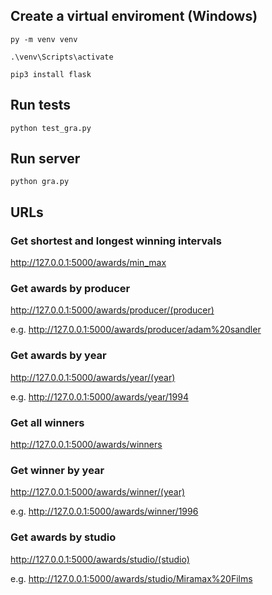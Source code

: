 ## Create a virtual enviroment (Windows)

`py -m venv venv`

`.\venv\Scripts\activate`

`pip3 install flask`



## Run tests 

`python test_gra.py`



## Run server

`python gra.py`



## URLs


### Get shortest and longest winning intervals

http://127.0.0.1:5000/awards/min_max



### Get awards by producer

http://127.0.0.1:5000/awards/producer/(producer)

e.g. http://127.0.0.1:5000/awards/producer/adam%20sandler



### Get awards by year

http://127.0.0.1:5000/awards/year/(year)

e.g. http://127.0.0.1:5000/awards/year/1994


### Get all winners

http://127.0.0.1:5000/awards/winners


### Get winner by year

http://127.0.0.1:5000/awards/winner/(year)

e.g. http://127.0.0.1:5000/awards/winner/1996


### Get awards by studio

http://127.0.0.1:5000/awards/studio/(studio)

e.g. http://127.0.0.1:5000/awards/studio/Miramax%20Films
